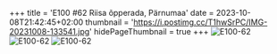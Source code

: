 +++
title = 'E100 #62 Riisa õpperada, Pärnumaa'
date = 2023-10-08T21:42:45+02:00
thumbnail = 'https://i.postimg.cc/T1hwSrPC/IMG-20231008-133541.jpg'
hidePageThumbnail = true
+++
![E100-62](https://i.postimg.cc/T1hwSrPC/IMG-20231008-133541.jpg)
![E100-62](https://i.postimg.cc/DZpfq8cs/IMG-20231008-134923.jpg)
![E100-62](https://i.postimg.cc/L6Y53Bws/IMG-20231008-130217.jpg)